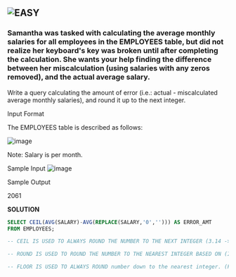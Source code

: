 ## ![EASY](https://img.shields.io/badge/EASY-green)


### **Samantha was tasked with calculating the average monthly salaries for all employees in the EMPLOYEES table, but did not realize her keyboard's  key was broken until after completing the calculation. She wants your help finding the difference between her miscalculation (using salaries with any zeros removed), and the actual average salary.**
Write a query calculating the amount of error (i.e.: actual - miscalculated average monthly salaries), and round it up to the next integer.

Input Format

The EMPLOYEES table is described as follows:

![image](https://github.com/user-attachments/assets/f38b9371-0f44-4735-87c0-dda7fa7230c8)

Note: Salary is per month.

Sample Input
![image](https://github.com/user-attachments/assets/1f2becea-411a-449a-a83e-e22f454595bd)

Sample Output

2061

**SOLUTION**

```sql
SELECT CEIL(AVG(SALARY)-AVG(REPLACE(SALARY,'0',''))) AS ERROR_AMT
FROM EMPLOYEES;

-- CEIL IS USED TO ALWAYS ROUND THE NUMBER TO THE NEXT INTEGER (3.14 -> 4, -2.78 -> -2) IF NO DECIMAL THEN RETURNS THE SAME INTEGER( CEIL(5) = 5)

-- ROUND IS USED TO ROUND THE NUMBER TO THE NEAREST INTEGER BASED ON (If the decimal part is 0.5 or greater, it rounds up [ROUND(3.5) = 4 ]) & (If the decimal part is less than 0.5, it rounds down [ROUND(3.14) = 3])

-- FLOOR IS USED TO ALWAYS ROUND number down to the nearest integer. (FLOOR(3.14) = 3),(FLOOR(-2.718) = -3). IF NO DECIMAL THEN RETURNS THE SAME INTEGER (FLOOR(5) = 5)
```
